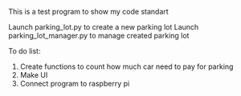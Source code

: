 This is a test program to show my code standart

Launch parking_lot.py to create a new parking lot
Launch parking_lot_manager.py to manage created parking lot

To do list:
1. Create functions to count how much car need to pay for parking
2. Make UI
3. Connect program to raspberry pi